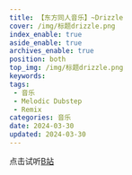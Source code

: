 ```yaml
---
title: 【东方同人音乐】~Drizzle
cover: /img/标题drizzle.png
index_enable: true
aside_enable: true
archives_enable: true
position: both
top_img: /img/标题drizzle.png
keywords: 
tags:
 - 音乐
 - Melodic Dubstep
 - Remix
categories: 音乐
date: 2024-03-30
updated: 2024-03-30
---
```

点击试听[B站](https://www.bilibili.com/video/BV1FJ4m1e7fk)